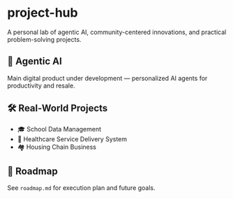 # project-hub
A personal lab of agentic AI, community-centered innovations, and practical problem-solving projects.

## 🚀 Agentic AI
Main digital product under development — personalized AI agents for productivity and resale.

## 🛠️ Real-World Projects
- 🎓 School Data Management
- 🏥 Healthcare Service Delivery System
- 🏘️ Housing Chain Business

## 📅 Roadmap
See `roadmap.md` for execution plan and future goals.
